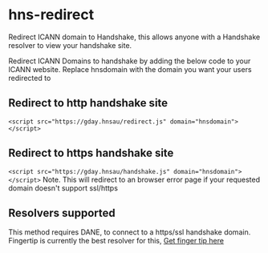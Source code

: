 # hns-redirect
Redirect ICANN domain to Handshake, this allows anyone with a Handshake resolver to view your handshake site.

Redirect ICANN Domains to handshake by adding the below code to your ICANN website. Replace hnsdomain with the domain you want your users redirected to

## Redirect to http handshake site
`<script src="https://gday.hnsau/redirect.js" domain="hnsdomain"></script>`

## Redirect to https handshake site
`<script src="https://gday.hnsau/handshake.js" domain="hnsdomain"></script>`
Note. This will redirect to an browser error page if your requested domain doesn't support ssl/https

## Resolvers supported
This method requires DANE, to connect to a https/ssl handshake domain.
Fingertip is currently the best resolver for this, [Get finger tip here](https://impervious.com/fingertip.html)
